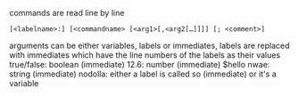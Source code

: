commands are read line by line

```[<labelname>:] [<commandname> [<arg1>[,<arg2[…]]]] [; <comment>]```

arguments can be either variables, labels or immediates,
labels are replaced with immediates which have the line numbers of the labels as their values
true/false: boolean (immediate)
12.6: number (immediate)
$hello nwae: string (immediate)
nodolla: either a label is called so (immediate) or it's a variable
